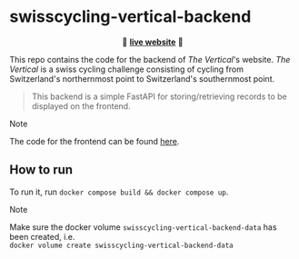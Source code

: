# swisscycling-vertical-backend

<p align="center">🚀 <a href="https://swisscycling-vertical.arthurgassner.ch"><strong>live website</strong></a> 🚀</p>

This repo contains the code for the backend of _The Vertical_'s website.
_The Vertical_ is a swiss cycling challenge consisting of cycling from Switzerland's northernmost point to Switzerland's southernmost point.  

> This backend is a simple FastAPI for storing/retrieving records to be displayed on the frontend.

> [!NOTE]  
> The code for the frontend can be found [here](https://github.com/arthurgassner/swisscycling-vertical-frontend).

## How to run

To run it, run `docker compose build && docker compose up`.

> [!NOTE]
> Make sure the docker volume `swisscycling-vertical-backend-data` has been created, i.e. <br>
> `docker volume create swisscycling-vertical-backend-data`